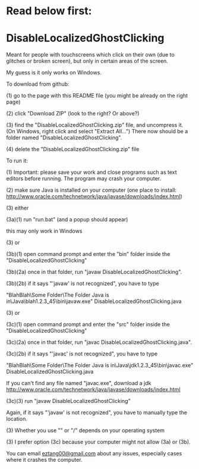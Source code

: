 # Read below first:
# DisableLocalizedGhostClicking
Meant for people with touchscreens which click on their own (due to glitches or broken screen), but only in certain areas of the screen.


My guess is it only works on Windows.

To download from github:

(1) go to the page with this README file (you might be already on the right page)

(2) click "Download ZIP" (look to the right? Or above?)

(3) find the "DisableLocalizedGhostClicking.zip" file, and uncompress it. (On Windows, right click and select "Extract All...") There now should be a folder named "DisableLocalizedGhostClicking".

(4) delete the "DisableLocalizedGhostClicking.zip" file


To run it:

(1) Important: please save your work and close programs such as text editors before running. The program may crash your computer. 

(2) make sure Java is installed on your computer (one place to install: http://www.oracle.com/technetwork/java/javase/downloads/index.html)

(3) either

(3a)(1) run "run.bat" (and a popup should appear)

this may only work in Windows

(3) or

(3b)(1) open command prompt and enter the "bin" folder inside the "DisableLocalizedGhostClicking"

(3b)(2a) once in that folder, run "javaw DisableLocalizedGhostClicking".

(3b)(2b) if it says "'javaw' is not recognized", you have to type

"BlahBlah\Some Folder\The Folder Java is in\Java\blah1.2.3_45\bin\javaw.exe" DisableLocalizedGhostClicking.java

(3) or

(3c)(1) open command prompt and enter the "src" folder inside the "DisableLocalizedGhostClicking"

(3c)(2a) once in that folder, run "javac DisableLocalizedGhostClicking.java".

(3c)(2b) if it says "'javac' is not recognized", you have to type

"BlahBlah\Some Folder\The Folder Java is in\Java\jdk1.2.3_45\bin\javac.exe" DisableLocalizedGhostClicking.java

If you can't find any file named "javac.exe", download a jdk http://www.oracle.com/technetwork/java/javase/downloads/index.html

(3c)(3) run "javaw DisableLocalizedGhostClicking"

Again, if it says "'javaw' is not recognized", you have to manually type the location.

(3) Whether you use "\" or "/" depends on your operating system

(3) I prefer option (3c) because your computer might not allow (3a) or (3b).

You can email eztang00@gmail.com about any issues, especially cases where it crashes the computer.

